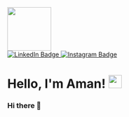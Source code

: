 <div id="header" align="centre">
  <!-- Rose -->
  <img src="https://media.giphy.com/media/3oriOhJYpo8U5BU7cc/giphy.gif" width="100" height="100"/>
  
  <!-- How to connect with me -->
  <div id="badges">
    <a href="https://www.linkedin.com/in/aman-maurya-3ba255237">
      <img src="https://img.shields.io/badge/LinkedIn-blue?style=for-the-badge&logo=linkedin&logoColor=white" alt="LinkedIn Badge"/>
    </a>
    <a href="https://instagram.com/planners07?utm_source=qr&igshid=MzNlNGNkZWQ4Mg%3D%3D">
      <img src="https://img.shields.io/badge/Instagram-%23CE3171" alt="Instagram Badge"/>
    </a>
    <br/>
    <img src="https://komarev.com/ghpvc/?username=amannn231&style=plastic&color=brightgreen" alt=""/>
  </div>
  
  <!-- Greetings -->
  <h1>
    Hello, I'm Aman! 
    <img src="https://media.giphy.com/media/hvRJCLFzcasrR4ia7z/giphy.gif" width="30px"/>
  </h1>
</div>


### Hi there 👋



<!--
**amannscharlie/amannscharlie** is a ✨ _special_ ✨ repository because its `README.md` (this file) appears on your GitHub profile.

Here are some ideas to get you started:

- 🔭 I’m currently working on ...
- 🌱 I’m currently learning ...
- 👯 I’m looking to collaborate on ...
- 🤔 I’m looking for help with ...
- 💬 Ask me about ...
- 📫 How to reach me: ...
- 😄 Pronouns: ...
- ⚡ Fun fact: ...
-->
